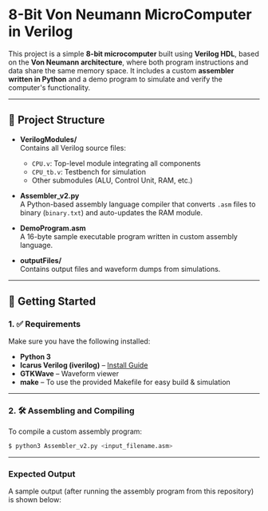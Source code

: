 # 8-Bit Von Neumann MicroComputer in Verilog

This project is a simple **8-bit microcomputer** built using **Verilog HDL**, based on the **Von Neumann architecture**, where both program instructions and data share the same memory space. It includes a custom **assembler written in Python** and a demo program to simulate and verify the computer's functionality.

---

## 🔧 Project Structure

- **VerilogModules/**  
  Contains all Verilog source files:
  - `CPU.v`: Top-level module integrating all components
  - `CPU_tb.v`: Testbench for simulation
  - Other submodules (ALU, Control Unit, RAM, etc.)

- **Assembler_v2.py**  
  A Python-based assembly language compiler that converts `.asm` files to binary (`binary.txt`) and auto-updates the RAM module.

- **DemoProgram.asm**  
  A 16-byte sample executable program written in custom assembly language.

- **outputFiles/**  
  Contains output files and waveform dumps from simulations.

---

## 🚀 Getting Started

### 1. ✅ Requirements

Make sure you have the following installed:
- **Python 3**
- **Icarus Verilog (iverilog)** – [Install Guide](https://bleyer.org/icarus/)
- **GTKWave** – Waveform viewer
- **make** – To use the provided Makefile for easy build & simulation

---

### 2. 🛠️ Assembling and Compiling

To compile a custom assembly program:

```bash
$ python3 Assembler_v2.py <input_filename.asm>
```
---
### Expected Output

A sample output (after running the assembly program from this repository) is shown below:

